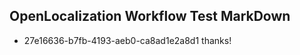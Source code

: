 ## OpenLocalization Workflow Test MarkDown
* 27e16636-b7fb-4193-aeb0-ca8ad1e2a8d1 thanks!

<!--HONumber=Aug16_HO4-->


